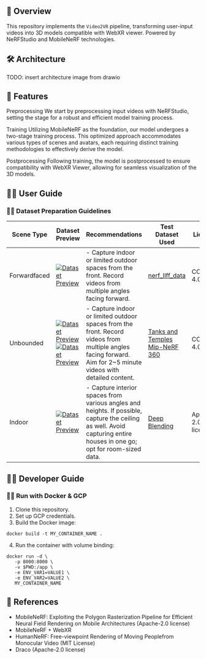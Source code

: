## 🔎 Overview
This repository implements the `Video2VR` pipeline, transforming user-input videos into 3D models compatible with WebXR viewer. Powered by NeRFStudio and MobileNeRF technologies.

## 🛠️ Architecture
TODO: insert architecture image from drawio

## 🤖 Features

Preprocessing
We start by preprocessing input videos with NeRFStudio, setting the stage for a robust and efficient model training process.

Training
Utilizing MobileNeRF as the foundation, our model undergoes a two-stage training process. This optimized approach accommodates various types of scenes and avatars, each requiring distinct training methodologies to effectively derive the model.

Postprocessing
Following training, the model is postprocessed to ensure compatibility with WebXR Viewer, allowing for seamless visualization of the 3D models.


## 🙍‍♂️	User Guide

### 🙍‍♂️ Dataset Preparation Guidelines

| Scene Type   | Dataset Preview       | Recommendations                                                                     | Test Dataset Used                                       | License                |
|--------------|------------------------|--------------------------------------------------------------------------------------|--------------------------------------------------------|------------------------|
| Forwardfaced | [![Dataset Preview](INSERT_IMAGE_URL)](https://www.matthewtancik.com/nerf) | - Capture indoor or limited outdoor spaces from the front. Record videos from multiple angles facing forward. | [nerf_llff_data](https://www.matthewtancik.com/nerf) | CC BY 4.0 |
| Unbounded    | [![Dataset Preview](INSERT_IMAGE_URL)](https://www.tanksandtemples.org/download/) <br> [![Dataset Preview](INSERT_IMAGE_URL)](https://jonbarron.info/mipnerf360/) | - Capture indoor or limited outdoor spaces from the front. Record videos from multiple angles facing forward. Aim for 2~5 minute videos with detailed content. | [Tanks and Temples](https://www.tanksandtemples.org/download/) <br> [Mip-NeRF 360](https://jonbarron.info/mipnerf360/) | CC BY 4.0 |
| Indoor       | [![Dataset Preview](INSERT_IMAGE_URL)](https://github.com/Phog/DeepBlending) | - Capture interior spaces from various angles and heights. If possible, capture the ceiling as well. Avoid capturing entire houses in one go; opt for room-sized data. | [Deep Blending](https://github.com/Phog/DeepBlending) | Apache-2.0 license |


## 👨‍💻 Developer Guide

### 👨‍💻 Run with Docker & GCP
1. Clone this repository.
2. Set up GCP credentials.
3. Build the Docker image:
```
docker build -t MY_CONTAINER_NAME .
```

4. Run the container with volume binding:
```
docker run -d \
   -p 8000:8000 \
   -v $PWD:/app \
   -e ENV_VAR1=VALUE1 \
   -e ENV_VAR2=VALUE2 \
   MY_CONTAINER_NAME
```

## 🔖 References
* MobileNeRF: Exploiting the Polygon Rasterization Pipeline for Efficient Neural Field Rendering on Mobile Architectures (Apache-2.0 license)
* MobileNeRF + WebXR
* HumanNeRF: Free-viewpoint Rendering of Moving Peoplefrom Monocular Video (MIT License)
* Draco (Apache-2.0 license)